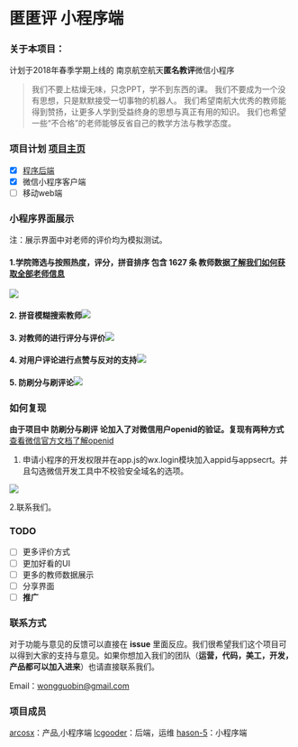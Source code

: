 # 匿匿评 小程序端
### 关于本项目：
计划于2018年春季学期上线的 南京航空航天**匿名教评**微信小程序

> 我们不要上枯燥无味，只念PPT，学不到东西的课。
> 我们不要成为一个没有思想，只是默默接受一切事物的机器人。
> 我们希望南航大优秀的教师能得到赞扬，让更多人学到受益终身的思想与真正有用的知识。
> 我们也希望一些“不合格”的老师能够反省自己的教学方法与教学态度。

### 项目计划 [项目主页](https://github.com/NiNiPing)

* [x] [程序后端](https://github.com/NiNiPing/Server)
* [x] 微信小程序客户端
* [ ] 移动web端

### 小程序界面展示
注：展示界面中对老师的评价均为模拟测试。
#### 1.学院筛选与按照热度，评分，拼音排序 包含 1627 条 教师数据[了解我们如何获取全部老师信息](https://github.com/NiNiPing/teacherinfo)
![](http://p0xjmrizh.bkt.clouddn.com/15160037571323.gif)
#### 2. 拼音模糊搜索教师![](http://p0xjmrizh.bkt.clouddn.com/15160038819116.gif)
#### 3. 对教师的进行评分与评价![](http://p0xjmrizh.bkt.clouddn.com/15160039967915.gif)
#### 4. 对用户评论进行点赞与反对的支持![](http://p0xjmrizh.bkt.clouddn.com/15160040730176.gif)
#### 5. 防刷分与刷评论![](http://p0xjmrizh.bkt.clouddn.com/15160041887025.gif)


### 如何复现
**由于项目中 防刷分与刷评 论加入了对微信用户openid的验证。复现有两种方式**
[查看微信官方文档了解openid](https://mp.weixin.qq.com/debug/wxadoc/dev/api/api-login.html#wxchecksessionobject)
1. 申请小程序的开发权限并在app.js的wx.login模块加入appid与appsecrt。并且勾选微信开发工具中不校验安全域名的选项。

![](http://p0xjmrizh.bkt.clouddn.com/15160035478151.jpg)


2.联系我们。

### TODO
* [ ] 更多评价方式
* [ ] 更加好看的UI
* [ ] 更多的教师数据展示
* [ ] 分享界面
* [ ] **推广**

### 联系方式
对于功能与意见的反馈可以直接在 **issue** 里面反应。我们很希望我们这个项目可以得到大家的支持与意见。如果你想加入我们的团队（**运营，代码，美工，开发，产品都可以加入进来**）也请直接联系我们。

Email：wongguobin@gmail.com

### 项目成员

[arcosx](https://github.com/arcosx)：产品,小程序端
[lcgooder](https://github.com/lcgooder)：后端，运维
[hason-5](https://github.com/rsonghao)：小程序端



